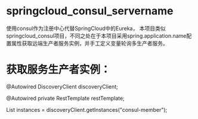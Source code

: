 # springcloud_consul_servername
使用consul作为注册中心代替SpringCloud中的Eureka，
本项目类似springcloud_consul项目，不同之处在于本项目采用spring.application.name配置属性获取远端生产者服务实例，并手工定义变量轮询多生产者服务。

# 获取服务生产者实例：
@Autowired DiscoveryClient discoveryClient;

@Autowired private RestTemplate restTemplate;

List instances = discoveryClient.getInstances("consul-member");
